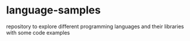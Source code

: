 # language-samples

repository to explore different programming languages and their libraries with some code examples
